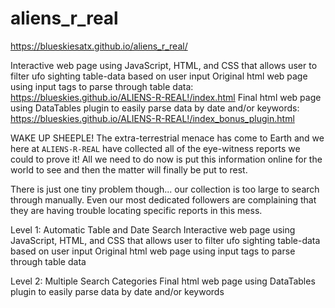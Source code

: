 # aliens_r_real
https://blueskiesatx.github.io/aliens_r_real/

Interactive web page using JavaScript, HTML, and CSS that allows user to filter ufo sighting table-data based on user input
Original html web page using input tags to parse through table data:
https://blueskies.github.io/ALIENS-R-REAL!/index.html
Final html web page using DataTables plugin to easily parse data by date and/or keywords:
https://blueskies.github.io/ALIENS-R-REAL!/index_bonus_plugin.html

WAKE UP SHEEPLE! The extra-terrestrial menace has come to Earth and we here at `ALIENS-R-REAL` have collected all of the 
eye-witness reports we could to prove it! All we need to do now is put this information online for the world to see and 
then the matter will finally be put to rest.

There is just one tiny problem though... our collection is too large to search through manually. Even our most dedicated 
followers are complaining that they are having trouble locating specific reports in this mess.

Level 1: Automatic Table and Date Search
Interactive web page using JavaScript, HTML, and CSS that allows user to filter ufo sighting table-data based on user input
Original html web page using input tags to parse through table data

Level 2: Multiple Search Categories 
Final html web page using DataTables plugin to easily parse data by date and/or keywords
